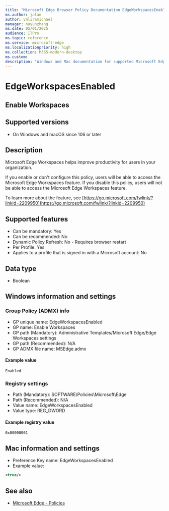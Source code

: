 ```yaml
---
title: "Microsoft Edge Browser Policy Documentation EdgeWorkspacesEnabled"
ms.author: jalam
author: vmliramichael
manager: nuyunzhang
ms.date: 05/01/2025
audience: ITPro
ms.topic: reference
ms.service: microsoft-edge
ms.localizationpriority: high
ms.collection: M365-modern-desktop
ms.custom:
description: "Windows and Mac documentation for supported Microsoft Edge Browser policy: Enable Workspaces"
---
```


<!--THIS FILE IS AUTOMATICALLY GENERATED. MANUAL CHANGES WILL BE OVERWRITTEN.-->
<!--Please contact the Microsoft Edge Manageability team with any questions.-->

# EdgeWorkspacesEnabled

## Enable Workspaces


## Supported versions

- On Windows and macOS since 106 or later

## Description

Microsoft Edge Workspaces helps improve productivity for users in your organization.

If you enable or don't configure this policy, users will be able to access the Microsoft Edge Workspaces feature.
If you disable this policy, users will not be able to access the Microsoft Edge Workspaces feature.

To learn more about the feature, see [https://go.microsoft.com/fwlink/?linkid=2209950](https://go.microsoft.com/fwlink/?linkid=2209950)

## Supported features

- Can be mandatory: Yes
- Can be recommended: No
- Dynamic Policy Refresh: No - Requires browser restart
- Per Profile: Yes
- Applies to a profile that is signed in with a Microsoft account: No

## Data type

- Boolean

## Windows information and settings

### Group Policy (ADMX) info

- GP unique name: EdgeWorkspacesEnabled
- GP name: Enable Workspaces
- GP path (Mandatory): Administrative Templates/Microsoft Edge/Edge Workspaces settings
- GP path (Recommended): N/A
- GP ADMX file name: MSEdge.admx

#### Example value

```
Enabled
```

### Registry settings

- Path (Mandatory): SOFTWARE\Policies\Microsoft\Edge
- Path (Recommended): N/A
- Value name: EdgeWorkspacesEnabled
- Value type: REG_DWORD

#### Example registry value

```
0x00000001
```


## Mac information and settings

- Preference Key name: EdgeWorkspacesEnabled
- Example value:

```xml
<true/>
```

## See also
- [Microsoft Edge - Policies](../microsoft-edge-policies.md)
